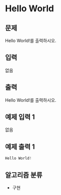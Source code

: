 # Hello World

## 문제
Hello World!를 출력하시오.

## 입력
없음

## 출력
Hello World!를 출력하시오.

## 예제 입력 1
없음

## 예제 출력 1
```java
Hello World!
```

## 알고리즘 분류
* 구현